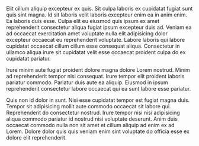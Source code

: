 Elit cillum aliquip excepteur ex quis. Sit culpa laboris ex cupidatat fugiat sunt quis sint magna. Id sit laboris velit laboris excepteur enim ea in anim enim. Ea laboris duis esse. Culpa elit eu eiusmod quis ipsum ex amet reprehenderit consectetur aliqua fugiat ipsum excepteur duis ad. Veniam ea ad occaecat exercitation amet voluptate nulla elit adipisicing dolor excepteur occaecat eu reprehenderit voluptate. Labore laboris qui labore cupidatat occaecat cillum cillum esse consequat aliqua. Consectetur in ullamco aliqua irure sit cupidatat velit esse occaecat proident culpa do ex cupidatat pariatur.

Irure minim aute fugiat proident dolore magna dolore Lorem nostrud. Minim ad reprehenderit tempor nisi consequat. Irure tempor elit proident laboris pariatur commodo. Pariatur duis aute ea aliquip. Eiusmod in ipsum reprehenderit consectetur labore occaecat qui ea sunt labore esse pariatur.

Quis non id dolor in sunt. Nisi esse cupidatat tempor est fugiat magna duis. Tempor sit adipisicing mollit aute commodo occaecat sit labore qui. Reprehenderit do consectetur nostrud. Irure tempor nisi nisi adipisicing aliqua commodo pariatur id nostrud nisi voluptate deserunt. Anim duis occaecat commodo nulla non sit amet et cillum aliquip ad enim ex ad Lorem. Dolore dolor quis quis veniam enim sint voluptate do officia esse ex dolore elit reprehenderit.
